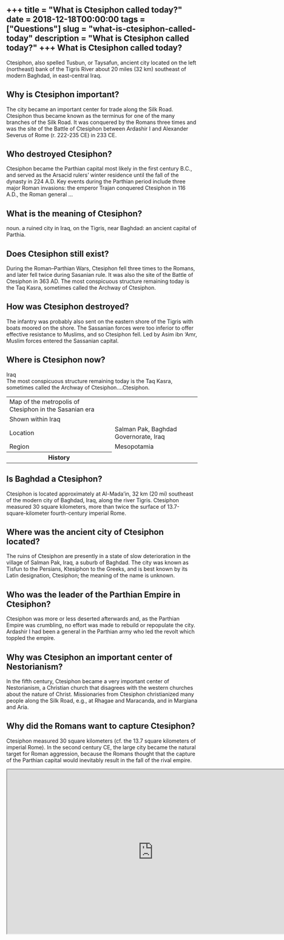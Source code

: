 +++
title = "What is Ctesiphon called today?"
date = 2018-12-18T00:00:00
tags = ["Questions"]
slug = "what-is-ctesiphon-called-today"
description = "What is Ctesiphon called today?"
+++
What is Ctesiphon called today?
-------------------------------

Ctesiphon, also spelled Tusbun, or Taysafun, ancient city located on the left (northeast) bank of the Tigris River about 20 miles (32 km) southeast of modern Baghdad, in east-central Iraq.

Why is Ctesiphon important?
---------------------------

The city became an important center for trade along the Silk Road. Ctesiphon thus became known as the terminus for one of the many branches of the Silk Road. It was conquered by the Romans three times and was the site of the Battle of Ctesiphon between Ardashir I and Alexander Severus of Rome (r. 222-235 CE) in 233 CE.

Who destroyed Ctesiphon?
------------------------

Ctesiphon became the Parthian capital most likely in the first century B.C., and served as the Arsacid rulers’ winter residence until the fall of the dynasty in 224 A.D. Key events during the Parthian period include three major Roman invasions: the emperor Trajan conquered Ctesiphon in 116 A.D., the Roman general …

What is the meaning of Ctesiphon?
---------------------------------

noun. a ruined city in Iraq, on the Tigris, near Baghdad: an ancient capital of Parthia.

Does Ctesiphon still exist?
---------------------------

During the Roman–Parthian Wars, Ctesiphon fell three times to the Romans, and later fell twice during Sasanian rule. It was also the site of the Battle of Ctesiphon in 363 AD. The most conspicuous structure remaining today is the Taq Kasra, sometimes called the Archway of Ctesiphon.

How was Ctesiphon destroyed?
----------------------------

The infantry was probably also sent on the eastern shore of the Tigris with boats moored on the shore. The Sassanian forces were too inferior to offer effective resistance to Muslims, and so Ctesiphon fell. Led by Asim ibn ‘Amr, Muslim forces entered the Sassanian capital.

Where is Ctesiphon now?
-----------------------

Iraq  
The most conspicuous structure remaining today is the Taq Kasra, sometimes called the Archway of Ctesiphon….Ctesiphon.

<table><tr><td>Map of the metropolis of Ctesiphon in the Sasanian era</td></tr><tr><td>Shown within Iraq</td></tr><tr><td>Location</td><td>Salman Pak, Baghdad Governorate, Iraq</td></tr><tr><td>Region</td><td>Mesopotamia</td></tr><tr><th>History</th></tr></table>

Is Baghdad a Ctesiphon?
-----------------------

Ctesiphon is located approximately at Al-Mada’in, 32 km (20 mi) southeast of the modern city of Baghdad, Iraq, along the river Tigris. Ctesiphon measured 30 square kilometers, more than twice the surface of 13.7-square-kilometer fourth-century imperial Rome.

Where was the ancient city of Ctesiphon located?
------------------------------------------------

The ruins of Ctesiphon are presently in a state of slow deterioration in the village of Salman Pak, Iraq, a suburb of Baghdad. The city was known as Tisfun to the Persians, Ktesiphon to the Greeks, and is best known by its Latin designation, Ctesiphon; the meaning of the name is unknown.

Who was the leader of the Parthian Empire in Ctesiphon?
-------------------------------------------------------

Ctesiphon was more or less deserted afterwards and, as the Parthian Empire was crumbling, no effort was made to rebuild or repopulate the city. Ardashir I had been a general in the Parthian army who led the revolt which toppled the empire.

Why was Ctesiphon an important center of Nestorianism?
------------------------------------------------------

In the fifth century, Ctesiphon became a very important center of Nestorianism, a Christian church that disagrees with the western churches about the nature of Christ. Missionaries from Ctesiphon christianized many people along the Silk Road, e.g., at Rhagae and Maracanda, and in Margiana and Aria.

Why did the Romans want to capture Ctesiphon?
---------------------------------------------

Ctesiphon measured 30 square kilometers (cf. the 13.7 square kilometers of imperial Rome). In the second century CE, the large city became the natural target for Roman aggression, because the Romans thought that the capture of the Parthian capital would inevitably result in the fall of the rival empire.

<iframe allow="accelerometer; autoplay; clipboard-write; encrypted-media; gyroscope; picture-in-picture" allowfullscreen="" class="__youtube_prefs__  epyt-is-override  no-lazyload" data-no-lazy="1" data-origheight="433" data-origwidth="770" data-skipgform_ajax_framebjll="" height="433" id="_ytid_18922" loading="lazy" src="https://www.youtube.com/embed/x5i3PleglRQ?enablejsapi=1&autoplay=0&cc_load_policy=0&cc_lang_pref=&iv_load_policy=1&loop=0&modestbranding=0&rel=1&fs=1&playsinline=0&autohide=2&theme=dark&color=red&controls=1&" title="YouTube player" width="770"></iframe>